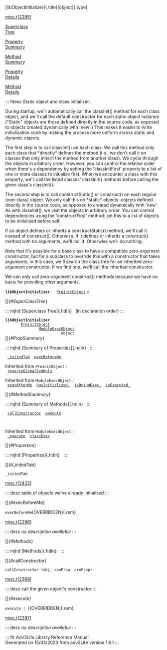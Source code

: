 [libObjectInitializer]{.title}[object]{.type}

[misc.t](../file/misc.t.html)\[[2295](../source/misc.t.html#2295)\]

[Superclass\
Tree](#_SuperClassTree_)

[Property\
Summary](#_PropSummary_)

[Method\
Summary](#_MethodSummary_)

[Property\
Details](#_Properties_)

[Method\
Details](#_Methods_)

::: fdesc
Static object and class initializer.

During startup, we\'ll automatically call the classInit() method for
each class object, and we\'ll call the default constructor for each
static object instance. (\"Static\" objects are those defined directly
in the source code, as opposed to objects created dynamically with
\'new\'.) This makes it easier to write initialization code by making
the process more uniform across static and dynamic objects.

The first step is to call classInit() on each class. We call this method
only each class that \*directly\* defines the method (i.e., we don\'t
call it on classes that only inherit the method from another class). We
cycle through the objects in arbitrary order. However, you can control
the relative order when there\'s a dependency by setting the
\'classInitFirst\' property to a list of one or more classes to
initialize first. When we encounter a class with this property, we\'ll
call the listed classes\' classInit() methods before calling the given
class\'s classInit().

The second step is to call constructStatic() or construct() on each
regular (non-class) object. We only call this on \*static\* objects:
objects defined directly in the source code, as opposed to created
dynamically with \'new\'. As with classInit(), we visit the objects in
arbitrary order. You can control dependencies using the
\'constructFirst\' method: set this to a list of objects to be
initialized before self.

If an object defines or inherits a constructStatic() method, we\'ll call
it instead of construct(). Otherwise, if it defines or inherits a
construct() method with no arguments, we\'ll call it. Otherwise we\'ll
do nothing.

Note that it\'s possible for a base class to have a compatible
zero-argument constructor, but for a subclass to override this with a
constructor that takes arguments. In this case, we\'ll search the class
tree for an inherited zero-argument constructor. If we find one, we\'ll
call the inherited constructor.

We can only call zero-argument construct() methods because we have no
basis for providing other arguments.

**`libObjectInitializer`**` :   `[`PreinitObject`](../object/PreinitObject.html)
:::

[]{#_SuperClassTree_}

::: mjhd
[Superclass Tree]{.hdln}   (in declaration order)
:::

**`libObjectInitializer`**\
`         `[`PreinitObject`](../object/PreinitObject.html)\
`                 `[`ModuleExecObject`](../object/ModuleExecObject.html)\
`                         object`\
[]{#_PropSummary_}

::: mjhd
[Summary of Properties]{.hdln}  
:::

` `[`_initedTab`](#_initedTab)`  `[`execBeforeMe`](#execBeforeMe)`  `

Inherited from `PreinitObject` :\
` `[`reverseGlobalSymbols`](../object/PreinitObject.html#reverseGlobalSymbols)`  `

Inherited from `ModuleExecObject` :\
` `[`execAfterMe`](../object/ModuleExecObject.html#execAfterMe)`  `[`hasInitialized_`](../object/ModuleExecObject.html#hasInitialized_)`  `[`isDoingExec_`](../object/ModuleExecObject.html#isDoingExec_)`  `[`isExecuted_`](../object/ModuleExecObject.html#isExecuted_)`  `

[]{#_MethodSummary_}

::: mjhd
[Summary of Methods]{.hdln}  
:::

` `[`callConstructor`](#callConstructor)`  `[`execute`](#execute)`  `

` `

Inherited from `ModuleExecObject` :\
` `[`_execute`](../object/ModuleExecObject.html#_execute)`  `[`classExec`](../object/ModuleExecObject.html#classExec)`  `

[]{#_Properties_}

::: mjhd
[Properties]{.hdln}  
:::

[]{#_initedTab}

`_initedTab`

[misc.t](../file/misc.t.html)\[[2422](../source/misc.t.html#2422)\]

::: desc
table of objects we\'ve already initialized
:::

[]{#execBeforeMe}

`execBeforeMe`[OVERRIDDEN]{.rem}

[misc.t](../file/misc.t.html)\[[2296](../source/misc.t.html#2296)\]

::: desc
*no description available*
:::

[]{#_Methods_}

::: mjhd
[Methods]{.hdln}  
:::

[]{#callConstructor}

`callConstructor (obj, conProp, preProp)`

[misc.t](../file/misc.t.html)\[[2368](../source/misc.t.html#2368)\]

::: desc
call the given object\'s constructor
:::

[]{#execute}

`execute ( )`[OVERRIDDEN]{.rem}

[misc.t](../file/misc.t.html)\[[2297](../source/misc.t.html#2297)\]

::: desc
*no description available*
:::

::: ftr
Adv3Lite Library Reference Manual\
Generated on 15/03/2023 from adv3Lite version 1.6.1
:::
